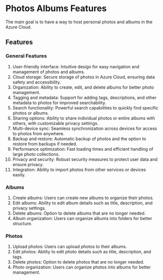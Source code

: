 # Photos Albums Features

The main goal is to have a way to host personal photos and albums in the Azure Cloud.

## Features
### General Features

1. User-friendly interface: Intuitive design for easy navigation and management of photos and albums.
2. Cloud storage: Secure storage of photos in Azure Cloud, ensuring data safety and accessibility.
3. Organization: Ability to create, edit, and delete albums for better photo management.
4. Tagging and metadata: Support for adding tags, descriptions, and other metadata to photos for improved searchability.
5. Search functionality: Powerful search capabilities to quickly find specific photos or albums.
6. Sharing options: Ability to share individual photos or entire albums with others, with customizable privacy settings.
7. Multi-device sync: Seamless synchronization across devices for access to photos from anywhere.
8. Backup and restore: Automatic backup of photos and the option to restore from backups if needed.
9. Performance optimization: Fast loading times and efficient handling of large photo collections.
10. Privacy and security: Robust security measures to protect user data and ensure privacy.
11. Integration: Ability to import photos from other services or devices easily.

### Albums

1. Create albums: Users can create new albums to organize their photos.
2. Edit albums: Ability to edit album details such as title, description, and privacy settings.
3. Delete albums: Option to delete albums that are no longer needed.
4. Album organization: Users can organize albums into folders for better structure.

### Photos

1. Upload photos: Users can upload photos to their albums.
2. Edit photos: Ability to edit photo details such as title, description, and tags.
3. Delete photos: Option to delete photos that are no longer needed.
4. Photo organization: Users can organize photos into albums for better management.


